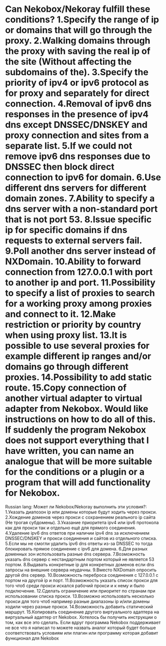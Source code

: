 Can Nekobox/Nekoray fulfill these conditions?
1.Specify the range of ip or domains that will go through the proxy.
2.Walking domains through the proxy with saving the real ip of the site (Without affecting the subdomains of the).
3.Specify the priority of ipv4 or ipv6 protocol as for proxy and separately for direct connection.
4.Removal of ipv6 dns responses in the presence of ipv4 dns except DNSSEC/DNSKEY and proxy connection and sites from a separate list.
5.If we could not remove ipv6 dns responses due to DNSSEC then block direct connection to ipv6 for domain.
6.Use different dns servers for different domain zones.
7.Ability to specify a dns server with a non-standard port that is not port 53.
8.Issue specific ip for specific domains if dns requests to external servers fail.
9.Poll another dns server instead of NXDomain.
10.Ability to forward connection from 127.0.0.1 with port to another ip and port.
11.Possibility to specify a list of proxies to search for a working proxy among proxies and connect to it.
12.Make restriction or priority by country when using proxy list.
13.It is possible to use several proxies for example different ip ranges and/or domains go through different proxies. 
14.Possibility to add static route.
15.Copy connection of another virtual adapter to virtual adapter from Nekobox.
Would like instructions on how to do all of this.
If suddenly the program Nekobox does not support everything that I have written, you can name an analogue that will be more suitable for the conditions or a plugin or a program that will add functionality for Nekobox.
==================================
Russian lang:
Может ли Nekobox/Nekoray выполнить эти условия?:
1.Указать диапозон ip или домены которые будут ходить через прокси.
2.Хождение доменов через прокси с сохранением реального ip сайта (Не трогая субдомены).
3.Указание приоритета ipv4 или ipv6 протокола как для прокси так и отдельно ещё для прямого соединения.
4.Удаление ipv6 dns ответов при наличии ipv4 dns за исключением DNSSEC/DNSKEY и прокси соединения и сайтов из отдельного списка.
5.Если мы не смогли удалить ipv6 dns ответы из-за DNSSEC то тогда блокировать прямое соединение с ipv6 для домена.
6.Для разных доменных зон использовать разные dns сервера.
7.Возможность указать dns сервер с нестандартным портом который не является 53 портом.
8.Выдавать конкретные ip для конкретных доменов если dns запросы на внешние сервера неудачны.
9.Вместо NXDomain опросить другой dns сервер.
10.Возможность переброса соединения с 127.0.0.1 с портом на другой ip и порт.
11.Возможность указать список прокси для того чтоб среди прокси искался рабочий прокси и к нему и было подключение.
12.Сделать ограничение или приоритет по странам при использовании списка прокси.
13.Возможно использовать несколько прокси для того чтоб например разные диапазоны ip и/или домены ходили через разные прокси. 
14.Возможность добавить статический маршрут. 
15.Копировать соединение другого виртуального адаптера на виртуальный адаптер от Nekobox.
Хотелось бы получить инструкции о том, как все это сделать.
Если вдруг программа Nekobox поддерживает не все что я написал то можете назвать аналог который будет больше соответствовать условиям или плагин или программу которая добавит функционал для Nekobox
